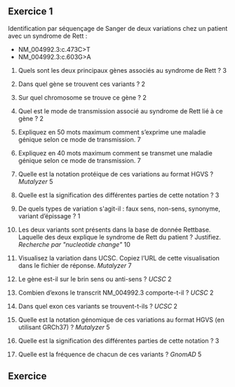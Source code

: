 ## Exercice 1
Identification par séquençage de Sanger de deux variations chez un patient avec un syndrome de Rett :
* NM_004992.3:c.473C>T
* NM_004992.3:c.603G>A

1. Quels sont les deux principaux gènes associés au syndrome de Rett ? 3
2. Dans quel gène se trouvent ces variants ? 2
3. Sur quel chromosome se trouve ce gène ? 2
4. Quel est le mode de transmission associé au syndrome de Rett lié à ce gène ? 2
5. Expliquez en 50 mots maximum comment s’exprime une maladie génique selon ce mode de transmission. 7
6. Expliquez en 40 mots maximum comment se transmet une maladie génique selon ce mode de transmission. 7

7. Quelle est la notation protéique de ces variations au format HGVS ? *Mutalyzer* 5
8. Quelle est la signification des différentes parties de cette notation ? 3
9. De quels types de variation s'agit-il : faux sens, non-sens, synonyme, variant d’épissage ? 1

10. Les deux variants sont présents dans la base de donnée Rettbase. Laquelle des deux explique le syndrome de Rett du patient ? Justifiez. *Recherche par "nucleotide change"* 10

11. Visualisez la variation dans UCSC. Copiez l’URL de cette visualisation dans le fichier de réponse. *Mutalyzer* 7
12. Le gène est-il sur le brin sens ou anti-sens ? *UCSC* 2
13. Combien d’exons le transcrit NM_004992.3 comporte-t-il ? *UCSC* 2
14. Dans quel exon ces variants se trouvent-t-ils ? *UCSC* 2

15. Quelle est la notation génomique de ces variations au format HGVS (en utilisant GRCh37) ? *Mutalyzer* 5
16. Quelle est la signification des différentes parties de cette notation ? 3
17. Quelle est la fréquence de chacun de ces variants ? *GnomAD* 5

## Exercice 
